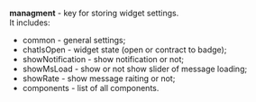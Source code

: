 **managment** - key for storing widget settings.  
It includes:  
* common - general settings;
* chatIsOpen - widget state (open or contract to badge);
* showNotification - show notification or not;
* showMsLoad - show or not show slider of message loading;
* showRate - show message raiting or not;
* components - list of all components.
